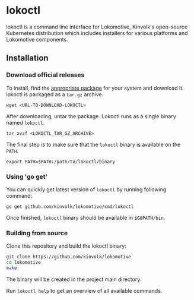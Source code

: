 # lokoctl

lokoctl is a command line interface for Lokomotive, Kinvolk's open-source Kubernetes distribution
which includes installers for various platforms and Lokomotive components.

## Installation

### Download official releases

To install, find the [appropriate
package](https://github.com/kinvolk/lokomotive/releases) for your system and
download it. lokoctl is packaged as a `tar.gz` archive.

```console
wget <URL-TO-DOWNLOAD-LOKOCTL>
```
After downloading, untar the package. Lokoctl runs as a single binary named `lokoctl`.

```console
tar xvzf <LOKOCTL_TAR_GZ_ARCHIVE>
```

The final step is to make sure that the `lokoctl` binary is available on the `PATH`.

```console
export PATH=$PATH:/path/to/lokoctl/binary
```

### Using 'go get'

You can quickly get latest version of `lokoctl` by running following command:
```
go get github.com/kinvolk/lokomotive/cmd/lokoctl
```

Once finished, `lokoctl` binary should be available in `$GOPATH/bin`.

### Building from source

Clone this repository and build the lokoctl binary:

```bash
git clone https://github.com/kinvolk/lokomotive
cd lokomotive
make
```

The binary will be created in the project main directory.

Run `lokoctl help` to get an overview of all available commands.
